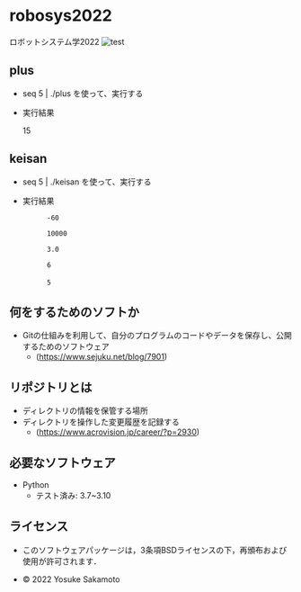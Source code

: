 # robosys2022
ロボットシステム学2022
![test](https://github.com/Yosukesakamoto/robosys2022/actions/workflows/test.yml/badge.svg)


## plus

* seq 5 | ./plus を使って、実行する
*  実行結果
   
   15 

## keisan

* seq 5 | ./keisan を使って、実行する
* 実行結果 
            
            -60
           
            10000
           
            3.0
           
            6
           
            5　
 

## 何をするためのソフトか
* Gitの仕組みを利用して、自分のプログラムのコードやデータを保存し、公開するためのソフトウェア
  * (https://www.sejuku.net/blog/7901)

## リポジトリとは
* ディレクトリの情報を保管する場所
* ディレクトリを操作した変更履歴を記録する
  * (https://www.acrovision.jp/career/?p=2930)

## 必要なソフトウェア
* Python
  * テスト済み: 3.7~3.10

## ライセンス

* このソフトウェアパッケージは，3条項BSDライセンスの下，再頒布および使用が許可されます．
 
* © 2022 Yosuke Sakamoto

